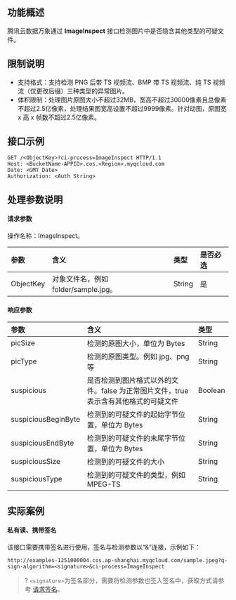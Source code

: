 ## 功能概述

腾讯云数据万象通过 **ImageInspect** 接口检测图片中是否隐含其他类型的可疑文件。

## 限制说明

- 支持格式：支持检测 PNG 后带 TS 视频流、BMP 带 TS 视频流、纯 TS 视频流（仅更改后缀）三种类型的异常图片。
- 体积限制：处理图片原图大小不超过32MB，宽高不超过30000像素且总像素不超过2.5亿像素，处理结果图宽高设置不超过9999像素。针对动图，原图宽 x 高 x 帧数不超过2.5亿像素。

## 接口示例

```plaintext
GET /<ObjectKey>?ci-process=ImageInspect HTTP/1.1
Host: <BucketName-APPID>.cos.<Region>.myqcloud.com
Date: <GMT Date>
Authorization: <Auth String>
```

## 处理参数说明

#### 请求参数

操作名称：ImageInspect。

| 参数      | 含义                                 | 类型   | 是否必选 |
| :-------- | :----------------------------------- | :----- | :------- |
| ObjectKey | 对象文件名，例如 folder/sample.jpg。 | String | 是       |

#### 响应参数

| 参数                | 含义                                                         | 类型    |
| :------------------ | :----------------------------------------------------------- | :------ |
| picSize             | 检测的原图大小，单位为 Bytes                                 | String  |
| picType             | 检测的原图类型。例如 jpg、png 等                             | String  |
| suspicious          | 是否检测到图片格式以外的文件。false 为正常图片文件，true 表示含有其他格式的可疑文件 | Boolean |
| suspiciousBeginByte | 检测到的可疑文件的起始字节位置，单位为 Bytes                 | String  |
| suspiciousEndByte   | 检测到的可疑文件的末尾字节位置，单位为 Bytes                 | String  |
| suspiciousSize      | 检测到的可疑文件的大小                                       | String  |
| suspiciousType      | 检测到的可疑文件的类型，例如 MPEG-TS                         | String  |

## 实际案例



#### 私有读、携带签名

该接口需要携带签名进行使用，签名与检测参数以“&”连接，示例如下：

```plaintext
http://examples-1251000004.cos.ap-shanghai.myqcloud.com/sample.jpeg?q-sign-algorithm=<signature>&ci-process=ImageInspect
```

>? `<signature>`为签名部分，需要将检测参数也签入签名中，获取方式请参考 [请求签名](https://cloud.tencent.com/document/product/436/7778)。
>
